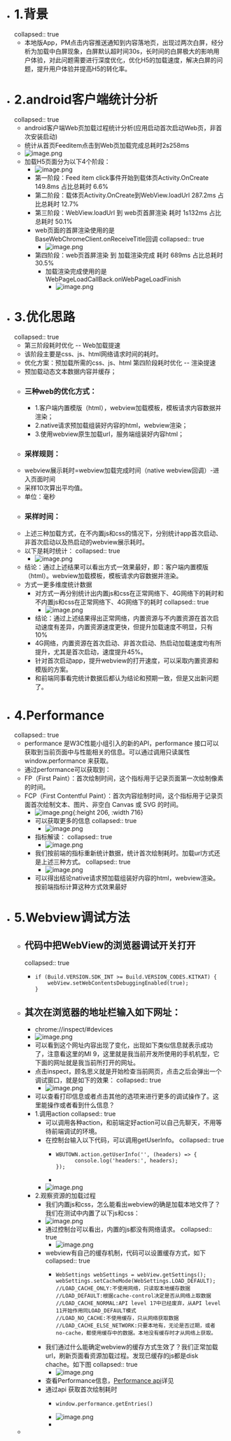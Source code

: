 - # 1.背景
  collapsed:: true
	- 本地版App，PM点击内容推送通知到内容落地页，出现过两次白屏，经分析为加载中白屏现象，白屏默认超时间30s，长时间的白屏极大的影响用户体验，对此问题需要进行深度优化，优化H5的加载速度，解决白屏的问题，提升用户体验并提高H5的转化率。
- # 2.android客户端统计分析
  collapsed:: true
	- android客户端Web页加载过程统计分析(应用启动首次启动Web页，非首次安装启动)
	- 统计从首页Feeditem点击到Web页加载完成总耗时2s258ms
	- ![image.png](../assets/image_1684430546323_0.png)
	- 加载H5页面分为以下4个阶段：
		- ![image.png](../assets/image_1684430560420_0.png)
		- 第一阶段：Feed item click事件开始到载体页Activity.OnCreate 149.8ms 占比总耗时 6.6%
		- 第二阶段：载体页Activity.OnCreate到WebView.loadUrl 287.2ms 占比总耗时 12.7%
		- 第三阶段：WebView.loadUrl 到 web页首屏渲染 耗时 1s132ms 占比总耗时 50.1%
		- web页面的首屏渲染使用的是BaseWebChromeClient.onReceiveTitle回调
		  collapsed:: true
			- ![image.png](../assets/image_1684430583251_0.png)
		- 第四阶段：web页首屏渲染 到 加载渲染完成 耗时 689ms 占比总耗时 30.5%
			- 加载渲染完成使用的是WebPageLoadCallBack.onWebPageLoadFinish
				- ![image.png](../assets/image_1684430599229_0.png)
- # 3.优化思路
  collapsed:: true
	- 第三阶段耗时优化 -- Web加载提速
	- 该阶段主要是css、js、html网络请求时间的耗时。
	- 优化方案：预加载所需的css、js、html
	  第四阶段耗时优化 -- 渲染提速
	- 预加载动态文本数据内容并缓存；
	- ### 三种web的优化方式：
		- 1.客户端内置模版（html），webview加载模板，模板请求内容数据并渲染；
		- 2.native请求预加载组装好内容的html，webview渲染；
		- 3.使用webview原生加载url，服务端组装好内容html；
	- ### 采样规则：
	- webview展示耗时=webview加载完成时间（native webview回调）-进入页面时间
	- 采样10次算出平均值。
	- 单位：毫秒
	- ### 采样时间：
	- 上述三种加载方式，在不内置js和css的情况下，分别统计app首次启动、非首次启动以及热启动的webview展示耗时。
	- 以下是耗时统计：
	  collapsed:: true
		- ![image.png](../assets/image_1684430670186_0.png)
	- 结论：通过上述结果可以看出方式一效果最好，即：客户端内置模版（html）。webview加载模板，模板请求内容数据并渲染。
	- 方式一更多维度统计数据
		- 对方式一再分别统计出内置js和css在正常网络下、4G网络下的耗时和不内置js和css在正常网络下、4G网络下的耗时
		  collapsed:: true
			- ![image.png](../assets/image_1684430718556_0.png)
		- 结论：通过上述结果得出正常网络，内置资源与不内置资源在首次启动速度有差异，内置资源速度更快，但提升加载速度不明显，只有10%
		- 4G网络，内置资源在首次启动、非首次启动、热启动加载速度均有所提升，尤其是首次启动，速度提升45%。
		- 针对首次启动app，提升webview的打开速度，可以采取内置资源和模版的方案。
		- 和前端同事看完统计数据后都认为结论和预期一致，但是又出新问题了。
- # 4.Performance
  collapsed:: true
	- performance 是W3C性能小组引入的新的API，performance 接口可以获取到当前页面中与性能相关的信息。可以通过调用只读属性 window.performance 来获取。
	- 通过performance可以获取到：
	- FP（First Paint）：首次绘制时间，这个指标用于记录页面第一次绘制像素的时间。
	- FCP（First Contentful Paint）：首次内容绘制时间，这个指标用于记录页面首次绘制文本、图片、非空白 Canvas 或 SVG 的时间。
		- ![image.png](../assets/image_1684430745219_0.png){:height 206, :width 716}
		- 可以获取更多的信息
		  collapsed:: true
			- ![image.png](../assets/image_1684430760038_0.png)
		- 指标解读：
		  collapsed:: true
			- ![image.png](../assets/image_1684430769908_0.png)
		- 我们按前端的指标重新统计数据，统计首次绘制耗时。加载url方式还是上述三种方式。
		  collapsed:: true
			- ![image.png](../assets/image_1684430784498_0.png)
		- 可以得出结论native请求预加载组装好内容的html，webview渲染。按前端指标计算这种方式效果最好
- # 5.Webview调试方法
	- ## 代码中把WebView的浏览器调试开关打开
	  collapsed:: true
		- ```
		  if (Build.VERSION.SDK_INT >= Build.VERSION_CODES.KITKAT) {
		      webView.setWebContentsDebuggingEnabled(true);
		  }
		  ```
	- ## 其次在浏览器的地址栏输入如下网址：
		- chrome://inspect/#devices
		- ![image.png](../assets/image_1684430841766_0.png)
		- 可以看到这个网址内容出现了变化，出现如下类似信息就表示成功了，注意看这里的MI 9，这里就是我当前开发所使用的手机机型，它下面的网址就是我当前所打开的网址。
		- 点击inspect，顾名思义就是开始检查当前网页，点击之后会弹出一个调试窗口，就是如下的效果：
		  collapsed:: true
			- ![image.png](../assets/image_1684430859609_0.png)
		- 可以查看打印信息或者点击其他的选项来进行更多的调试操作了。这里能操作或者看到什么信息？
		- 1.调用action
		  collapsed:: true
			- 可以调用各种action，和前端定好action可以自己先聊天，不用等待前端调试的环境。
			- 在控制台输入以下代码，可以调用getUserInfo。
			  collapsed:: true
				- ```
				  WBUTOWN.action.getUserInfo('', (headers) => {
				        console.log('headers:', headers);
				  });
				  ```
				-
			- ![image.png](../assets/image_1684430891456_0.png)
		- 2.观察资源的加载过程
			- 我们内置js和css，怎么能看出webview的确是加载本地文件了？我们在测试中内置了以下js和css：
			- ![image.png](../assets/image_1684430913871_0.png)
			- 通过控制台可以看出，内置的js都没有网络请求。
			  collapsed:: true
				- ![image.png](../assets/image_1684430929395_0.png)
			- webview有自己的缓存机制，代码可以设置缓存方式，如下
			  collapsed:: true
				- ```
				  WebSettings webSettings = webView.getSettings();
				  webSettings.setCacheMode(WebSettings.LOAD_DEFAULT);
				  //LOAD_CACHE_ONLY:不使用网络，只读取本地缓存数据
				  //LOAD_DEFAULT:根据cache-control决定是否从网络上取数据
				  //LOAD_CACHE_NORMAL:API level 17中已经废弃，从API level 11开始作用同LOAD_DEFAULT模式
				  //LOAD_NO_CACHE:不使用缓存，只从网络获取数据
				  //LOAD_CACHE_ELSE_NETWORK:只要本地有，无论是否过期，或者no-cache，都使用缓存中的数据。本地没有缓存时才从网络上获取。
				  ```
			- 我们通过什么能确定webview的缓存方式生效了？我们正常加载url，刷新页面看资源加载过程。发现已缓存的js都是disk chache。如下图
			  collapsed:: true
				- ![image.png](../assets/image_1684430965273_0.png)
			- 查看Performance信息，[Performance api](https://developer.mozilla.org/zh-CN/docs/Web/API/Performance)详见
			- 通过api 获取首次绘制耗时
				- ```
				  window.performance.getEntries()
				  ```
				- ![image.png](../assets/image_1684431003873_0.png)
				-
	-